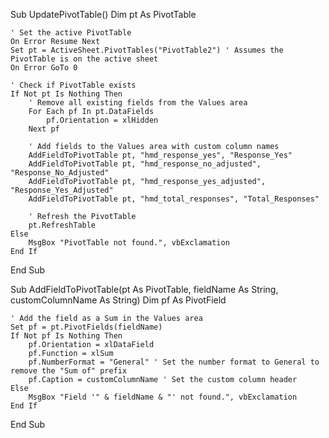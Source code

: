 Sub UpdatePivotTable()
    Dim pt As PivotTable

    ' Set the active PivotTable
    On Error Resume Next
    Set pt = ActiveSheet.PivotTables("PivotTable2") ' Assumes the PivotTable is on the active sheet
    On Error GoTo 0

    ' Check if PivotTable exists
    If Not pt Is Nothing Then
        ' Remove all existing fields from the Values area
        For Each pf In pt.DataFields
            pf.Orientation = xlHidden
        Next pf

        ' Add fields to the Values area with custom column names
        AddFieldToPivotTable pt, "hmd_response_yes", "Response_Yes"
        AddFieldToPivotTable pt, "hmd_response_no_adjusted", "Response_No_Adjusted"
        AddFieldToPivotTable pt, "hmd_response_yes_adjusted", "Response_Yes_Adjusted"
        AddFieldToPivotTable pt, "hmd_total_responses", "Total_Responses"

        ' Refresh the PivotTable
        pt.RefreshTable
    Else
        MsgBox "PivotTable not found.", vbExclamation
    End If
End Sub

Sub AddFieldToPivotTable(pt As PivotTable, fieldName As String, customColumnName As String)
    Dim pf As PivotField

    ' Add the field as a Sum in the Values area
    Set pf = pt.PivotFields(fieldName)
    If Not pf Is Nothing Then
        pf.Orientation = xlDataField
        pf.Function = xlSum
        pf.NumberFormat = "General" ' Set the number format to General to remove the "Sum of" prefix
        pf.Caption = customColumnName ' Set the custom column header
    Else
        MsgBox "Field '" & fieldName & "' not found.", vbExclamation
    End If
End Sub

